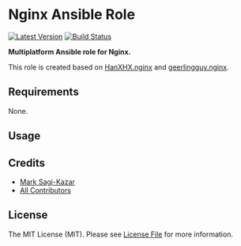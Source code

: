 # Nginx Ansible Role

[![Latest Version](https://img.shields.io/github/release/indigophp/ansible-nginx.svg?style=flat-square)](https://github.com/indigophp/ansible-nginx/releases)
[![Build Status](https://img.shields.io/travis/indigophp/ansible-nginx.svg?style=flat-square)](https://travis-ci.org/indigophp/ansible-nginx)

**Multiplatform Ansible role for Nginx.**


This role is created based on [HanXHX.nginx](https://galaxy.ansible.com/list#/roles/4399) and [geerlingguy.nginx](https://galaxy.ansible.com/list#/roles/471).


## Requirements

None.


## Usage


## Credits

- [Mark Sagi-Kazar](https://github.com/sagikazarmark)
- [All Contributors](https://github.com/indigophp/ansible-nginx/contributors)


## License

The MIT License (MIT). Please see [License File](LICENSE) for more information.
